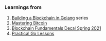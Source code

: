 


### Learnings from

1. [Building a Blockchain in Golang](https://www.youtube.com/playlist?list=PLR8aeiMU8Si6BSmNiQSf8BRO7TAy3V_x5) series
2. [Mastering Bitcoin](https://github.com/bitcoinbook/bitcoinbook)
3. [Blockchain Fundamentals Decal Spring 2021](https://www.youtube.com/playlist?list=PLSONl1AVlZNXUhgIrfgI6E3ayShvKI-o6)
4. [Practical Go Lessons](https://www.practical-go-lessons.com/)